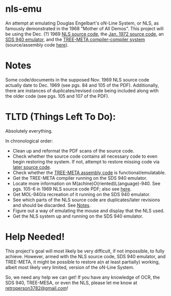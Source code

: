 # nls-emu
An attempt at emulating Douglas Engelbart's oN-Line System, or NLS, as famously demonstrated in the 1968 "Mother of All Demos". This project will be using the Dec. (?) 1969 [NLS source code](https://bitsavers.org/pdf/sri/arc/sds-940/NLS_Sources_Part_1_Nov69.pdf), the [Jan. 1972 source code](https://www.computerhistory.org/collections/catalog/102706982), an [SDS 940 emulator](https://github.com/simh/simh), and the [TREE-META compiler-compiler system](https://en.wikipedia.org/wiki/TREE-META) (source/assembly code [here](https://github.com/jimwhite/treemeta)).

# Notes

Some code/documents in the supposed Nov. 1969 NLS source code actually date to Dec. 1969 (see pgs. 84 and 105 of the PDF). Additionally, there are instances of duplicates/revised code being included along with the older code (see pgs. 105 and 107 of the PDF).

# TLTD (Things Left To Do):

Absolutely everything.

In chronological order:
- Clean up and reformat the PDF scans of the source code.
- Check whether the source code contains all necessary code to even begin restoring the system. If not, attempt to restore missing code via [later source code](https://www.computerhistory.org/collections/catalog/102706982).
- Check whether the [TREE-META assembly code](https://github.com/jimwhite/treemeta/blob/master/rulifson-1968/tree-meta.a) is functional/emulatable.
- Get the TREE-META compiler running on the SDS 940 emulator.
- Locate more information on M(achine)O(riented)L(anguage)-940. See pgs. 105-6 in 1969 NLS source code PDF; also see [here](http://bitsavers.trailing-edge.com/pdf/sri/arc/rulifson/MOL940_Preliminary_Specification_For_An_Algol-Like_Machine_Oriented_Language_For_The_SDS_940_Mar68.pdf).
- Get MOL-940/a recreation of it running on the SDS 940 emulator.
- See which parts of the NLS source code are duplicates/later revisions and should be discarded. See [Notes](https://github.com/artech-dvd/nls-emu/edit/main/README.md#notes).
- Figure out a way of emulating the mouse and display that the NLS used.
- Get the NLS system up and running on the SDS 940 emulator.

# Help Needed!
This project's goal will most likely be very difficult, if not impossible, to fully achieve. However, armed with the NLS source code, SDS 940 emulator, and  TREE-META, it might be possible to restore a(n at least partially) working, albeit most likely very limited, version of the oN-Line System.

So, we need any help we can get! If you have any knowledge of OCR, the SDS 940, TREE-MESA, or even the NLS, please let me know at retroperson3782@gmail.com!
